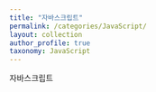 ```yaml
---
title: "자바스크립트"
permalink: /categories/JavaScript/
layout: collection
author_profile: true
taxonomy: JavaScript
---
```


자바스크립트